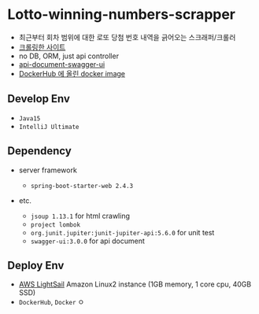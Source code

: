 # Lotto-winning-numbers-scrapper

- 최근부터 회차 범위에 대한 로또 당첨 번호 내역을 긁어오는 스크래퍼/크롤러
- [크롤링한 사이트](https://superkts.com/lotto/list/?)
- no DB, ORM, just api controller
- [api-document-swagger-ui](http://52.79.103.18/swagger-ui/)
- [DockerHub 에 올린 docker image](https://hub.docker.com/layers/kwonsye56/scrapping-app/latest/images/sha256:20731a42859784674d6313adf5ab37f09b538e7eb22e2f7bf4bf1f50596a2415)

## Develop Env
- `Java15`
- `IntelliJ Ultimate`

## Dependency
- server framework
  - `spring-boot-starter-web 2.4.3`
  
- etc.
  - `jsoup 1.13.1` for html crawling
  - `project lombok`
  - `org.junit.jupiter:junit-jupiter-api:5.6.0` for unit test
  - `swagger-ui:3.0.0` for api document
  
## Deploy Env
- [AWS LightSail](https://aws.amazon.com/ko/lightsail/?nc2=type_a) Amazon Linux2 instance (1GB memory, 1 core cpu, 40GB SSD)
- `DockerHub`, `Docker`
ㅇ
